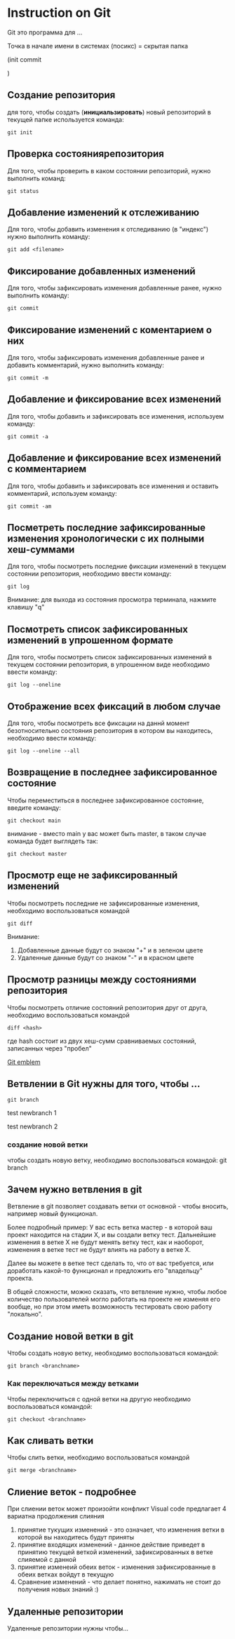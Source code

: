 # Instruction on Git

Git это программа для ...

Точка в начале имени в системах (посикс) = скрытая папка

(init commit

)

## Создание репозитория

для того, чтобы создать (**инициальзировать**) новый репозиторий в текущей папке используется команда:

    git init

## Проверка состояниярепозитория

Для того, чтобы проверить в каком состоянии репозиторий, нужно выполнить команд:

    git status

## Добавление изменений к отслеживанию

Для того, чтобы добавить изменения к отследиванию (в "индекс") нужно выполнить команду:

    git add <filename>
  

## Фиксирование добавленных изменений

Для того, чтобы зафиксировать изменения добавленные ранее, нужно выполнить команду: 

    git commit

## Фиксирование изменений с коментарием о них

Для того, чтобы зафиксировать изменения добавленные ранее и добавить комментарий, нужно выполнить команду: 

    git commit -m

## Добавление и фиксирование всех изменений 

Для того, чтобы добавить и зафиксировать все изменения, используем команду:

    git commit -a

## Добавление и фиксирование всех изменений с комментарием 

Для того, чтобы добавить и зафиксировать все изменения и оставить комментарий, используем команду:

    git commit -am

## Посметреть последние зафиксированные изменения хронологически с их полными хеш-суммами

Для того, чтобы посмотреть последние фиксации изменений в текущем состоянии репозитория, необходимо ввести команду:

    git log

Внимание: для выхода из состояния просмотра терминала, нажмите клавишу "q"

## Посмотреть список зафиксированных изменений в упрошенном формате

Для того, чтобы посмотреть список зафиксированных изменений в текущем состоянии репозитория, в упрошенном виде необходимо ввести команду:    

    git log --oneline

## Отображение всех фиксаций в любом случае

Для того, чтобы посмотреть все фиксации на даннй момент безотносительно состояния репозитория в котором вы находитесь, необходимо ввести команду:

    git log --oneline --all

## Возвращение в последнее зафиксированное состояние

Чтобы переместиться в последнее зафиксированное состояние, введите команду:

    git checkout main

внимание - вместо main у вас может быть master, в таком случае команда будет выглядеть так:

    git checkout master

## Просмотр еще не зафиксированный изменений

Чтобы посмотреть последние не зафиксированные изменения, необходимо воспользоваться командой 

    git diff

Внимание:
1. Добавленные данные будут со знаком "+" и в зеленом цвете
2. Удаленные данные будут со знаком "-" и в красном цвете

## Просмотр разницы между состояниями репозитория

Чтобы посмотреть отличие состояний репозитория друг от друга, необходимо воспользоваться командой 

    diff <hash>

где hash состоит из двух хеш-сумм сравниваемых состояний, записанных через "пробел"

[Git emblem](git.JPG)

## Ветвлении в Git нужны для того, чтобы ...

    git branch 

test newbranch 1

test newbranch 2

### создание новой ветки

чтобы создать новую ветку, необходимо воспользоваться командой:
    git branch <branchname>

    
## Зачем нужно ветвления в git

Ветвление в git позволяет создавать ветки от основной - чтобы вносить, например новый функционал. 

Более подробный пример: У вас есть ветка мастер - в которой ваш проект находится на стадии Х, и вы создали ветку тест. Дальнейшие изменения в ветке Х не будут менять ветку тест, как и наоборот, изменения в ветке тест не будут влиять на работу в ветке Х. 

Далее вы можете в ветке тест сделать то, что от вас требуется, или доработать какой-то функционал и предложить его "владельцу" проекта.

В общей сложности, можно сказать, что ветвление нужно, чтобы любое количество пользователей могло работать на проекте не изменяя его вообще, но при этом иметь возможность тестировать свою работу "локально".

## Создание новой ветки в git

Чтобы создать новую ветку, необходимо воспользоваться командой:

    git branch <branchname>

### Как переключаться между ветками

Чтобы переключиться с одной ветки на другую необходимо воспользоваться командой:

    git checkout <branchname>

## Как сливать ветки

Чтобы слить ветки, необходимо воспользоваться командой 

    git merge <branchname>


## Слиение веток - подробнее

При слиении веток может произойти конфликт
Visual code предлагает 4 вариатна продолжения слияния 
1. принятие тукущих изменений - это означает, что изменения ветки в которой вы находитесь будут приняты
2. принятие входящих изменений - данное действие приведет в принятию текущей веткой изменений, зафиксированных в ветке слияемой с данной 
3. принятие изменеий обеих веток - изменения зафиксированные в обеих ветках войдут в текущую 
4. Сравнение изменений - что делает понятно, нажимать не стоит до получения новых знаний :)


## Удаленные репозитории

Удаленные репозитории нужны чтобы... 



